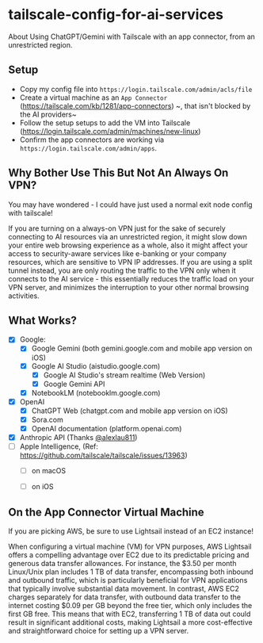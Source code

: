 # tailscale-config-for-ai-services
About Using ChatGPT/Gemini with Tailscale with an app connector, from an unrestricted region.

## Setup

- Copy my config file into `https://login.tailscale.com/admin/acls/file`
- Create a virtual machine as an `App Connector` (https://tailscale.com/kb/1281/app-connectors) ~, that isn't blocked by the AI providers~
- Follow the setup setups to add the VM into Tailscale (https://login.tailscale.com/admin/machines/new-linux)
- Confirm the app connectors are working via `https://login.tailscale.com/admin/apps`.

## Why Bother Use This But Not An Always On VPN?
You may have wondered - I could have just used a normal exit node config with tailscale!

If you are turning on a always-on VPN just for the sake of securely connecting to AI resources via an unrestricted region, it might slow down your entire web browsing experience as a whole, also it might affect your access to security-aware services like e-banking or your company resources, which are sensitive to VPN IP addresses. If you are using a split tunnel instead, you are only routing the traffic to the VPN only when it connects to the AI service - this essentially reduces the traffic load on your VPN server, and minimizes the interruption to your other normal browsing activities.

## What Works?

- [x] Google:
  - [x] Google Gemini (both gemini.google.com and mobile app version on iOS)
  - [x] Google AI Studio (aistudio.google.com)
    - [x] Google AI Studio's stream realtime (Web Version)
    - [x] Google Gemini API
  - [x] NotebookLM (notebooklm.google.com)
- [x] OpenAI
  - [x] ChatGPT Web (chatgpt.com and mobile app version on iOS)
  - [x] Sora.com
  - [x] OpenAI documentation (platform.openai.com)
- [x] Anthropic API (Thanks [@alexlau811](http://github.com/alexlau811/))
- [ ] Apple Intelligence, (Ref: https://github.com/tailscale/tailscale/issues/13963)
  - [ ] on macOS
  - [ ] on iOS
  

## On the App Connector Virtual Machine

If you are picking AWS, be sure to use Lightsail instead of an EC2 instance!

​When configuring a virtual machine (VM) for VPN purposes, AWS Lightsail offers a compelling advantage over EC2 due to its predictable pricing and generous data transfer allowances. For instance, the $3.50 per month Linux/Unix plan includes 1 TB of data transfer, encompassing both inbound and outbound traffic, which is particularly beneficial for VPN applications that typically involve substantial data movement. In contrast, AWS EC2 charges separately for data transfer, with outbound data transfer to the internet costing $0.09 per GB beyond the free tier, which only includes the first GB free. This means that with EC2, transferring 1 TB of data out could result in significant additional costs, making Lightsail a more cost-effective and straightforward choice for setting up a VPN server.
